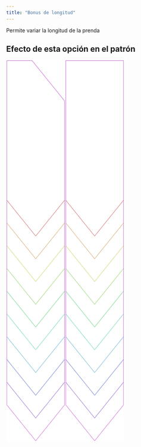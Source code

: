 ```yaml
---
title: "Bonus de longitud"
---
```


Permite variar la longitud de la prenda

## Efecto de esta opción en el patrón

![Esta imagen muestra el efecto de esta opción superponiendo varias variantes que tienen un valor diferente para esta opción](walburga_lengthbonus_sample.svg "Efecto de esta opción en el patrón")
